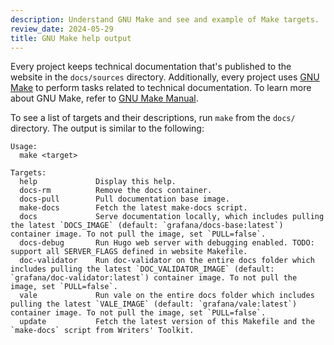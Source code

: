 ```yaml
---
description: Understand GNU Make and see and example of Make targets.
review_date: 2024-05-29
title: GNU Make help output
---
```


Every project keeps technical documentation that's published to the website in the `docs/sources` directory.
Additionally, every project uses [GNU Make](https://www.gnu.org/software/make/) to perform tasks related to technical documentation.
To learn more about GNU Make, refer to [GNU Make Manual](https://www.gnu.org/software/make/manual/).

To see a list of targets and their descriptions, run `make` from the `docs/` directory.
The output is similar to the following:

```console
Usage:
  make <target>

Targets:
  help             Display this help.
  docs-rm          Remove the docs container.
  docs-pull        Pull documentation base image.
  make-docs        Fetch the latest make-docs script.
  docs             Serve documentation locally, which includes pulling the latest `DOCS_IMAGE` (default: `grafana/docs-base:latest`) container image. To not pull the image, set `PULL=false`.
  docs-debug       Run Hugo web server with debugging enabled. TODO: support all SERVER_FLAGS defined in website Makefile.
  doc-validator    Run doc-validator on the entire docs folder which includes pulling the latest `DOC_VALIDATOR_IMAGE` (default: `grafana/doc-validator:latest`) container image. To not pull the image, set `PULL=false`.
  vale             Run vale on the entire docs folder which includes pulling the latest `VALE_IMAGE` (default: `grafana/vale:latest`) container image. To not pull the image, set `PULL=false`.
  update           Fetch the latest version of this Makefile and the `make-docs` script from Writers' Toolkit.
```
